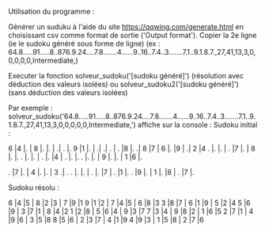 Utilisation du programme :

Générer un suduku à l'aide du site https://qqwing.com/generate.html en choisissant csv comme format de sortie ('Output format'). 
Copier la 2e ligne (ie le sudoku généré sous forme de ligne) (ex : 64.8.....91.....8..876.9.24....7.8.......4......9..16..7.4..3.......7.1..9.1.8.7.,27,41,13,3,0,0,0,0,0,Intermediate,)

Executer la fonction solveur_sudoku('[sudoku généré]') (résolution avec déduction des valeurs isolées) ou solveur_sudoku2('[sudoku généré]') (sans déduction des valeurs isolées) 

Par exemple : solveur_sudoku('64.8.....91.....8..876.9.24....7.8.......4......9..16..7.4..3.......7.1..9.1.8.7.,27,41,13,3,0,0,0,0,0,Intermediate,') affiche sur la console :
Sudoku initial :


 6 |4 |. | 8 |. |. | .| . |. 
 9 |1 |. | .| .| . | . |8 |. 
 .| 8 |7 | 6 |. |9 | .| 2 |4 
 . |. |. | . |7 |. | 8 |. |. 
 . |. |. | . |. |4 | . |. |. 
 . |. |. | 9 |. |. | 1 |6 |. 

 . |7 |. | 4 |. |. | 3 .| . 
 . |. |. | . |. |7 | . |1 |. 
 . |9 |. | 1 |. |8 | . |7 |. 

Sudoku résolu :


 6 |4 |5 | 8 |2 |3 | 7 |9 |1 
 9 |1 |2 | 7 |4 |5 | 6 |8 |3 
 3 |8 |7 | 6 |1 |9 | 5 |2 |4 
 5 |6 |9 | 3 |7 |1 | 8 |4 |2 
 1 |2 |8 | 5 |6 |4 | 9 |3 |7 
 7 |3 |4 | 9 |8 |2 | 1 |6 |5 
 2 |7 |1 | 4 |9 |6 | 3 |5 |8 
 8 |5 |6 | 2 |3 |7 | 4 |1 |9 
 4 |9 |3 | 1 |5 |8 | 2 |7 |6 
